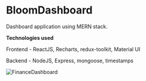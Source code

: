 # BloomDashboard
Dashboard application using MERN stack.

**Technologies used**

Frontend - ReactJS, Recharts, redux-toolkit, Material UI

Backend - NodeJS, Express, mongoose, timestamps


![FinanceDashboard](https://github.com/RS156/BloomDashboard/assets/17686565/fa665ef8-087b-477a-b63c-ba126abdb993)
